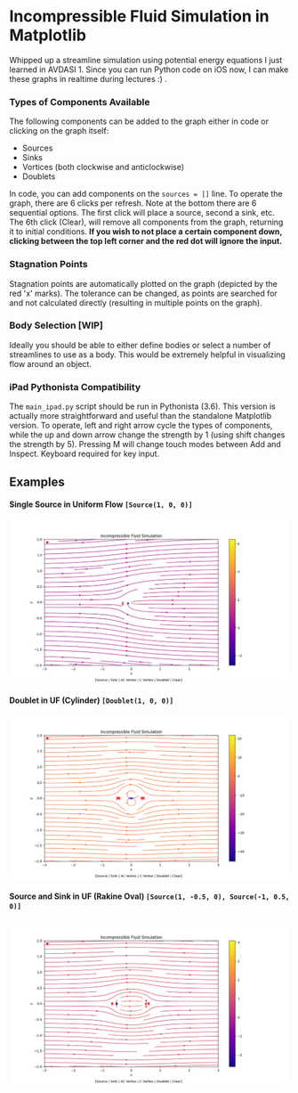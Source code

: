 # Incompressible Fluid Simulation in Matplotlib
Whipped up a streamline simulation using potential energy equations I just learned in AVDASI 1. 
Since you can run Python code on iOS now, I can make these graphs in realtime during lectures :) .

### Types of Components Available
The following components can be added to the graph either in code or clicking on the graph itself:
* Sources
* Sinks
* Vortices (both clockwise and anticlockwise)
* Doublets

In code, you can add components on the `sources = []` line. To operate the graph, there are 6 clicks per refresh. 
Note at the bottom there are 6 sequential options. The first click will place a source, second a sink, etc. 
The 6th click (Clear), will remove all components from the graph, returning it to initial conditions. 
**If you wish to not place a certain component down, 
clicking between the top left corner and the red dot will ignore the input.**

### Stagnation Points
Stagnation points are automatically plotted on the graph (depicted by the red 'x' marks). The tolerance can be changed,
as points are searched for and not calculated directly (resulting in multiple points on the graph).

### Body Selection [WIP]
Ideally you should be able to either define bodies or select a number of streamlines to use as a body. This 
would be extremely helpful in visualizing flow around an object.

### iPad Pythonista Compatibility
The `main_ipad.py` script should be run in Pythonista (3.6). This version is actually more straightforward and useful than the standalone Matplotlib version. To operate, left and right arrow cycle the types of components, while the up and down arrow change the strength by 1 (using shift changes the strength by 5). Pressing M will change touch modes between Add and Inspect. Keyboard required for key input.

## Examples

#### Single Source in Uniform Flow `[Source(1, 0, 0)]`
![Source in Uniform Flow](images/Figure_1.png)

#### Doublet in UF (Cylinder) `[Doublet(1, 0, 0)]`
![Doublet in Uniform Flow](images/Figure_2.png)

#### Source and Sink in UF (Rakine Oval) `[Source(1, -0.5, 0), Source(-1, 0.5, 0)]`
![Doublet in Uniform Flow](images/Figure_3.png)
